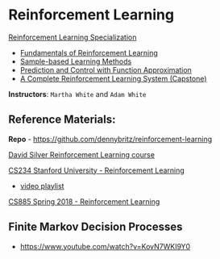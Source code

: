 # Reinforcement Learning

[Reinforcement Learning Specialization](https://www.coursera.org/specializations/reinforcement-learning)
* [Fundamentals of Reinforcement Learning](https://www.coursera.org/learn/fundamentals-of-reinforcement-learning)
* [Sample-based Learning Methods](https://www.coursera.org/learn/sample-based-learning-methods)
* [Prediction and Control with Function Approximation](https://www.coursera.org/learn/prediction-control-function-approximation)
* [A Complete Reinforcement Learning System (Capstone)](https://www.coursera.org/learn/complete-reinforcement-learning-system)

**Instructors**: `Martha White` and `Adam White`

## Reference Materials:

**Repo** - https://github.com/dennybritz/reinforcement-learning

[David Silver Reinforcement Learning course](http://www0.cs.ucl.ac.uk/staff/d.silver/web/Teaching.html)

[CS234 Stanford University - Reinforcement Learning](http://web.stanford.edu/class/cs234/index.html)
* [video playlist](https://www.youtube.com/playlist?list=PLoROMvodv4rOSOPzutgyCTapiGlY2Nd8u)

[CS885 Spring 2018 - Reinforcement Learning](https://cs.uwaterloo.ca/~ppoupart/teaching/cs885-spring18/schedule.html)

## Finite Markov Decision Processes
* https://www.youtube.com/watch?v=KovN7WKI9Y0
